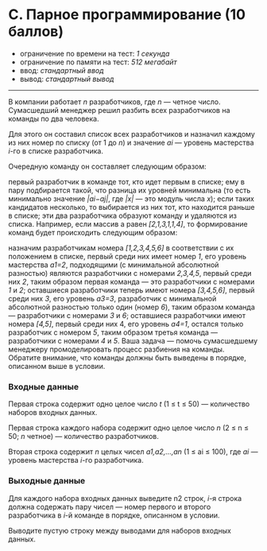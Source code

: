 # C. Парное программирование (10 баллов)
- ограничение по времени на тест: *1 секунда*
- ограничение по памяти на тест: *512 мегабайт*
- ввод: *стандартный ввод*
- вывод: *стандартный вывод*
***
В компании работает *n* разработчиков, где *n* — четное число. Сумасшедший менеджер решил разбить всех разработчиков на команды по два человека.

Для этого он составил список всех разработчиков и назначил каждому из них номер по списку (от 1 до *n*)
и значение *ai* — уровень мастерства *i*-го в списке разработчика.

Очередную команду он составляет следующим образом:

первый разработчик в команде тот, кто идет первым в списке;
ему в пару подбирается такой, что разница их уровней минимальна (то есть минимально значение *|ai−aj|*, где *|x|* — это модуль числа *x*);
если таких кандидатов несколько, то выбирается из них тот, кто находится раньше в списке;
эти два разработчика образуют команду и удаляются из списка.
Например, если массив a равен *[2,1,3,1,1,4]*, то формирование команд будет происходить следующим образом:

назначим разработчикам номера *[1,2,3,4,5,6]* в соответствии с их положением в списке, первый среди них имеет номер *1*,
его уровень мастерства *a1=2*, подходящими (с минимальной абсолютной разностью) являются разработчики с номерами *2,3,4,5*,
первый среди них *2*, таким образом первая команда — это разработчики с номерами *1* и *2*;
оставшиеся разработчики теперь имеют номера *[3,4,5,6]*, первый среди них *3*, его уровень *a3=3*,
разработчик с минимальной абсолютной разностью только один (номер *6*), таким образом команда — разработчики с номерами *3* и *6*;
оставшиеся разработчики имеют номера *[4,5]*, первый среди них 4, его уровень *a4=1*,
остался только разработчик с номером *5*, таким образом третья команда — разработчики с номерами *4* и *5*.
Ваша задача — помочь сумасшедшему менеджеру промоделировать процесс разбиения на команды. Обратите внимание,
что команды должны быть выведены в порядке, описанном выше в условии.

### Входные данные
Первая строка содержит одно целое число *t* (1 ≤ t ≤ 50) — количество наборов входных данных.

Первая строка каждого набора содержит одно целое число *n* (2 ≤ n ≤ 50; *n* четное) — количество разработчиков.

Вторая строка содержит *n* целых чисел *a1,a2,…,an* (1 ≤ ai ≤ 100), где *ai* — уровень мастерства *i*-го разработчика.

### Выходные данные
Для каждого набора входных данных выведите n2 строк, *i*-я строка должна содержать пару чисел — номер
первого и второго разработчика в *i*-й команде в порядке, описанном в условии.

Выводите пустую строку между выводами для наборов входных данных.
